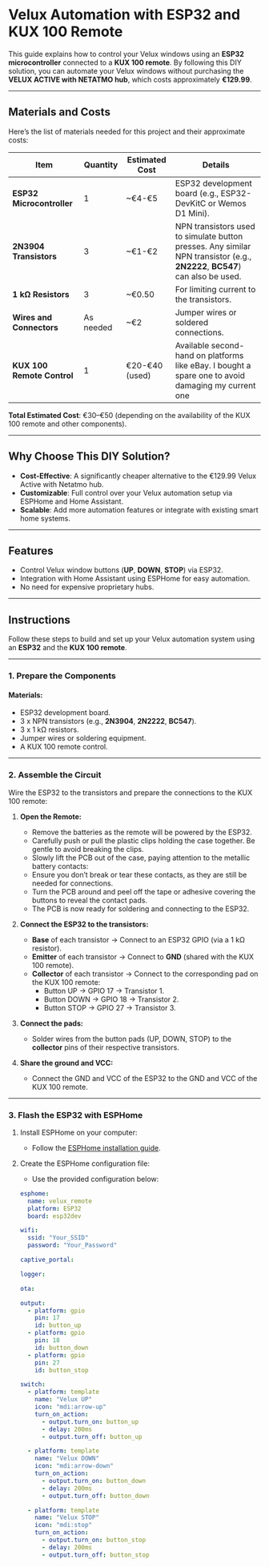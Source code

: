 # Velux Automation with ESP32 and KUX 100 Remote

This guide explains how to control your Velux windows using an **ESP32 microcontroller** connected to a **KUX 100 remote**. By following this DIY solution, you can automate your Velux windows without purchasing the **VELUX ACTIVE with NETATMO hub**, which costs approximately **€129.99**.

---

## Materials and Costs

Here’s the list of materials needed for this project and their approximate costs:

| **Item**               | **Quantity** | **Estimated Cost** | **Details**                                               |
|-------------------------|--------------|---------------------|-----------------------------------------------------------|
| **ESP32 Microcontroller** | 1            | ~€4-€5           | ESP32 development board (e.g., ESP32-DevKitC or Wemos D1 Mini). |
| **2N3904 Transistors**    | 3            | ~€1-€2             | NPN transistors used to simulate button presses. Any similar NPN transistor (e.g., **2N2222**, **BC547**) can also be used. |
| **1 kΩ Resistors**       | 3            | ~€0.50             | For limiting current to the transistors.                 |
| **Wires and Connectors** | As needed    | ~€2                | Jumper wires or soldered connections.                    |
| **KUX 100 Remote Control** | 1            | €20-€40 (used)     | Available second-hand on platforms like eBay. I bought a spare one to avoid damaging my current one           |

**Total Estimated Cost**: €30–€50 (depending on the availability of the KUX 100 remote and other components).

---

## Why Choose This DIY Solution?

- **Cost-Effective**: A significantly cheaper alternative to the €129.99 Velux Active with Netatmo hub.
- **Customizable**: Full control over your Velux automation setup via ESPHome and Home Assistant.
- **Scalable**: Add more automation features or integrate with existing smart home systems.

---

## Features

- Control Velux window buttons (**UP**, **DOWN**, **STOP**) via ESP32.
- Integration with Home Assistant using ESPHome for easy automation.
- No need for expensive proprietary hubs.

---

## Instructions

Follow these steps to build and set up your Velux automation system using an **ESP32** and the **KUX 100 remote**.

---

### 1. **Prepare the Components**
#### Materials:
- ESP32 development board.
- 3 x NPN transistors (e.g., **2N3904**, **2N2222**, **BC547**).
- 3 x 1 kΩ resistors.
- Jumper wires or soldering equipment.
- A KUX 100 remote control.

---

### 2. **Assemble the Circuit**
Wire the ESP32 to the transistors and prepare the connections to the KUX 100 remote:



1. **Open the Remote:**
   - Remove the batteries as the remote will be powered by the ESP32.
   - Carefully push or pull the plastic clips holding the case together. Be gentle to avoid breaking the clips.
   - Slowly lift the PCB out of the case, paying attention to the metallic battery contacts:
   - Ensure you don’t break or tear these contacts, as they are still be needed for connections.
   - Turn the PCB around and peel off the tape or adhesive covering the buttons to reveal the contact pads.
   - The PCB is now ready for soldering and connecting to the ESP32.


2. **Connect the ESP32 to the transistors:**
   - **Base** of each transistor → Connect to an ESP32 GPIO (via a 1 kΩ resistor).
   - **Emitter** of each transistor → Connect to **GND** (shared with the KUX 100 remote).
   - **Collector** of each transistor → Connect to the corresponding pad on the KUX 100 remote:
     - Button UP → GPIO 17 → Transistor 1.
     - Button DOWN → GPIO 18 → Transistor 2.
     - Button STOP → GPIO 27 → Transistor 3.

3. **Connect the pads:**
   - Solder wires from the button pads (UP, DOWN, STOP) to the **collector** pins of their respective transistors.

4. **Share the ground and VCC:**
   - Connect the GND and VCC of the ESP32 to the GND and VCC of the KUX 100 remote.

---

### 3. **Flash the ESP32 with ESPHome**
1. Install ESPHome on your computer:
   - Follow the [ESPHome installation guide](https://esphome.io/guides/getting_started.html).

2. Create the ESPHome configuration file:
   - Use the provided configuration below:

   ```yaml
   esphome:
     name: velux_remote
     platform: ESP32
     board: esp32dev

   wifi:
     ssid: "Your_SSID"
     password: "Your_Password"

   captive_portal:

   logger:

   ota:

   output:
     - platform: gpio
       pin: 17
       id: button_up
     - platform: gpio
       pin: 18
       id: button_down
     - platform: gpio
       pin: 27
       id: button_stop

   switch:
     - platform: template
       name: "Velux UP"
       icon: "mdi:arrow-up"
       turn_on_action:
         - output.turn_on: button_up
         - delay: 200ms
         - output.turn_off: button_up

     - platform: template
       name: "Velux DOWN"
       icon: "mdi:arrow-down"
       turn_on_action:
         - output.turn_on: button_down
         - delay: 200ms
         - output.turn_off: button_down

     - platform: template
       name: "Velux STOP"
       icon: "mdi:stop"
       turn_on_action:
         - output.turn_on: button_stop
         - delay: 200ms
         - output.turn_off: button_stop
   ```
